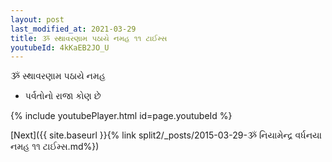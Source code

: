 ```yaml
---
layout: post
last_modified_at: 2021-03-29
title: ૐ સ્થાવરણામ પઠાયે નમહ ૧૧ ટાઈમ્સ
youtubeId: 4kKaEB2JO_U
---
```

 
 
 ૐ સ્થાવરણામ પઠાયે નમહ  
 
 -  પર્વતોનો રાજા કોણ છે 
 
  
 
  
 
 
 
 
 
 


{% include youtubePlayer.html id=page.youtubeId %}
 
[Next]({{ site.baseurl }}{% link  split2/_posts/2015-03-29-ૐ નિયામેન્દ્ર વર્ધનયા નમહ ૧૧ ટાઈમ્સ.md%})
 
